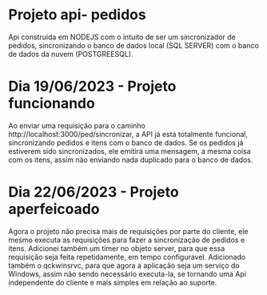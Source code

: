 # Projeto api- pedidos
Api construída em NODEJS com o intuito de ser um sincronizador de pedidos, sincronizando o banco de dados local (SQL SERVER) com o banco de dados da nuvem (POSTGREESQL).
# Dia 19/06/2023 - Projeto funcionando
Ao enviar uma requisição para o caminho http://localhost:3000/ped/sincronizar, a API já está totalmente funcional, sincronizando pedidos e itens com o banco de dados. Se os pedidos já estiverem sido sincronizados, ele emitirá uma mensagem, a mesma coisa com os itens, assim não enviando nada duplicado para o banco de dados.
# Dia 22/06/2023 - Projeto aperfeicoado
Agora o projeto não precisa mais de requisições por parte do cliente, ele mesmo executa as requisições para fazer a sincronização de pedidos e itens. Adicionei também um timer no objeto server, para que essa requisição seja feita repetidamente, em tempo configuravel. Adicionado também o qckwinsrvc, para que agora a aplicação seja um serviço do Windows, assim não sendo necessário executa-la, se tornando uma Api independente do cliente e mais simples em relação ao suporte.